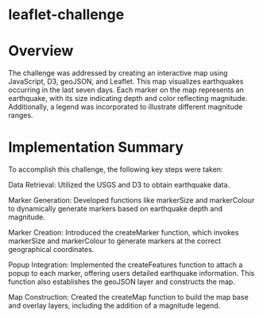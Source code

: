 # leaflet-challenge
# Overview
The challenge was addressed by creating an interactive map using JavaScript, D3, geoJSON, and Leaflet. 
This map visualizes earthquakes occurring in the last seven days. Each marker on the map represents an earthquake, with its size indicating depth and color reflecting magnitude. 
Additionally, a legend was incorporated to illustrate different magnitude ranges.

# Implementation Summary
To accomplish this challenge, the following key steps were taken:

Data Retrieval: Utilized the USGS and D3 to obtain earthquake data.

Marker Generation: Developed functions like markerSize and markerColour to dynamically generate markers based on earthquake depth and magnitude.

Marker Creation: Introduced the createMarker function, which invokes markerSize and markerColour to generate markers at the correct geographical coordinates.

Popup Integration: Implemented the createFeatures function to attach a popup to each marker, offering users detailed earthquake information. This function also establishes the geoJSON layer and constructs the map.

Map Construction: Created the createMap function to build the map base and overlay layers, including the addition of a magnitude legend.

